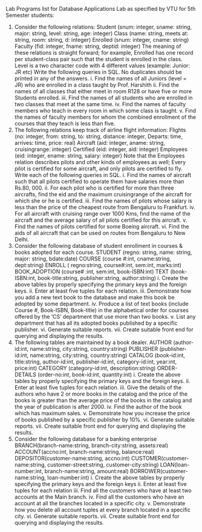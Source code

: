 Lab Programs list for Database Applications Lab as specified by VTU for 
5th Semester students:

1. Consider the following relations:
Student (snum: integer, sname: string, major: string, level: string,
age: integer)
Class (name: string, meets at: string, room: string, d: integer)
Enrolled (snum: integer, cname: string)
Faculty (fid: integer, fname: string, deptid: integer)
The meaning of these relations is straight forward; for example, Enrolled 
has one record per student-class pair such that the student is enrolled 
in the class. Level is a two character code with 4 different values 
(example: Junior: JR etc)
Write the following queries in SQL. No duplicates should be printed in 
any of the answers.
i. Find the names of all Juniors (level = JR) who are enrolled in a class 
taught by Prof. Harshith
ii. Find the names of all classes that either meet in room R128 or have 
five or more Students enrolled.
iii. Find the names of all students who are enrolled in two classes that 
meet at the same time.
iv. Find the names of faculty members who teach in every room in which 
some class is taught.
v. Find the names of faculty members for whom the combined enrollment of 
the courses that they teach is less than five.
2. The following relations keep track of airline flight information:
Flights (no: integer, from: string, to: string, distance: integer,
Departs: time, arrives: time, price: real)
Aircraft (aid: integer, aname: string, cruisingrange: integer)
Certified (eid: integer, aid: integer)
Employees (eid: integer, ename: string, salary: integer)
Note that the Employees relation describes pilots and other kinds of
employees as well; Every pilot is certified for some aircraft, and only 
pilots are certified to fly.
Write each of the following queries in SQL.
i. Find the names of aircraft such that all pilots certified to operate 
them have salaries more than Rs.80, 000.
ii. For each pilot who is certified for more than three aircrafts, find 
the eid and the maximum cruisingrange of the aircraft for which she or 
he is certified.
iii. Find the names of pilots whose salary is less than the price of the 
cheapest route from Bengaluru to Frankfurt.
iv. For all aircraft with cruising range over 1000 Kms, find the name of 
the aircraft and the average salary of all pilots certified for this 
aircraft.
v. Find the names of pilots certified for some Boeing aircraft.
vi. Find the aids of all aircraft that can be used on routes from 
Bengaluru to New Delhi.
3. Consider the following database of student enrollment in courses &
books adopted for each course.
STUDENT (regno: string, name: string, major: string, bdate:date)
COURSE (course #:int, cname:string, dept:string)
ENROLL ( regno:string, course#:int, sem:int, marks:int)
BOOK_ADOPTION (course# :int, sem:int, book-ISBN:int)
TEXT (book-ISBN:int, book-title:string, publisher:string, author:string)
i. Create the above tables by properly specifying the primary keys and 
the foreign keys.
ii. Enter at least five tuples for each relation.
iii. Demonstrate how you add a new text book to the database and make 
this book be adopted by some department.
iv. Produce a list of text books (include Course #, Book-ISBN, Book-title) 
in the alphabetical order for courses offered by the ‘CS’ department that 
use more than two books.
v. List any department that has all its adopted books published by a 
specific publisher.
vi. Generate suitable reports.
vii. Create suitable front end for querying and displaying the results.
4. The following tables are maintained by a book dealer.
AUTHOR (author-id:int, name:string, city:string, country:string)
PUBLISHER (publisher-id:int, name:string, city:string, country:string)
CATALOG (book-id:int, title:string, author-id:int, publisher-id:int,
category-id:int, year:int, price:int)
CATEGORY (category-id:int, description:string)
ORDER-DETAILS (order-no:int, book-id:int, quantity:int)
i. Create the above tables by properly specifying the primary keys and 
the foreign keys.
ii. Enter at least five tuples for each relation.
iii. Give the details of the authors who have 2 or more books in the 
catalog and the price of the books is greater than the average price of 
the books in the catalog and the year of publication is after 2000.
iv. Find the author of the book which has maximum sales.
v. Demonstrate how you increase the price of books published by a specific 
publisher by 10%.
vi. Generate suitable reports.
vii. Create suitable front end for querying and displaying the results.
5. Consider the following database for a banking enterprise 
BRANCH(branch-name:string, branch-city:string, assets:real)
ACCOUNT(accno:int, branch-name:string, balance:real)
DEPOSITOR(customer-name:string, accno:int)
CUSTOMER(customer-name:string,
customer-street:string,
customer-city:string)
LOAN(loan-number:int, branch-name:string, amount:real)
BORROWER(customer-name:string, loan-number:int)
i. Create the above tables by properly specifying the primary keys and the 
foreign keys
ii. Enter at least five tuples for each relation 
iii. Find all the customers who have at least two accounts at the Main 
branch.
iv. Find all the customers who have an account at all the branches 
located in a specific city.
v. Demonstrate how you delete all account tuples at every branch located 
in a specific city.
vi. Generate suitable reports.
vii. Create suitable front end for querying and displaying the results.

